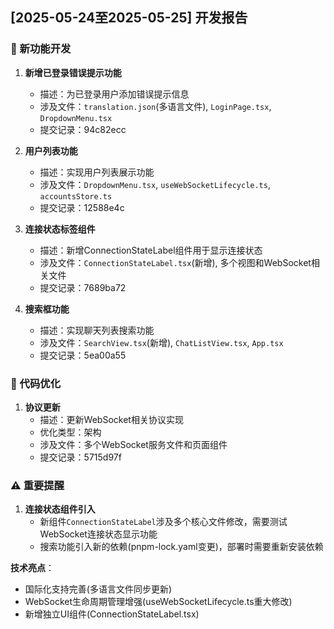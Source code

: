 ## [2025-05-24至2025-05-25] 开发报告

### 🚀 新功能开发
1. **新增已登录错误提示功能**
   - 描述：为已登录用户添加错误提示信息
   - 涉及文件：`translation.json`(多语言文件), `LoginPage.tsx`, `DropdownMenu.tsx`
   - 提交记录：94c82ecc

2. **用户列表功能**
   - 描述：实现用户列表展示功能
   - 涉及文件：`DropdownMenu.tsx`, `useWebSocketLifecycle.ts`, `accountsStore.ts`
   - 提交记录：12588e4c

3. **连接状态标签组件**
   - 描述：新增ConnectionStateLabel组件用于显示连接状态
   - 涉及文件：`ConnectionStateLabel.tsx`(新增), 多个视图和WebSocket相关文件
   - 提交记录：7689ba72

4. **搜索框功能**
   - 描述：实现聊天列表搜索功能
   - 涉及文件：`SearchView.tsx`(新增), `ChatListView.tsx`, `App.tsx`
   - 提交记录：5ea00a55

### 🔧 代码优化
1. **协议更新**
   - 描述：更新WebSocket相关协议实现
   - 优化类型：架构
   - 涉及文件：多个WebSocket服务文件和页面组件
   - 提交记录：5715d97f

### ⚠️ 重要提醒
1. **连接状态组件引入**
   - 新组件`ConnectionStateLabel`涉及多个核心文件修改，需要测试WebSocket连接状态显示功能
   - 搜索功能引入新的依赖(pnpm-lock.yaml变更)，部署时需要重新安装依赖

**技术亮点**：
- 国际化支持完善(多语言文件同步更新)
- WebSocket生命周期管理增强(useWebSocketLifecycle.ts重大修改)
- 新增独立UI组件(ConnectionStateLabel.tsx)